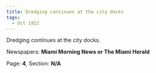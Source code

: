 ```yaml
---  
title: Dredging continues at the city docks  
tags:  
  - Oct 1922  
---  
```

  
Dredging continues at the city docks.  
  
Newspapers: **Miami Morning News or The Miami Herald**  
  
Page: **4**, Section: **N/A** 
